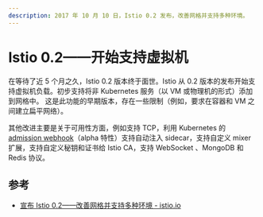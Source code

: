 ```yaml
---
description: 2017 年 10 月 10 日，Istio 0.2 发布，改善网格并支持多种环境。
---
```


# Istio 0.2——开始支持虚拟机

在等待了近 5 个月之久，Istio 0.2 版本终于面世。Istio 从 0.2 版本的发布开始支持虚拟机负载。初步支持将非 Kubernetes 服务（以 VM 或物理机的形式）添加到网格中。 这是此功能的早期版本，存在一些限制（例如，要求在容器和 VM 之间建立扁平网络）。

其他改进主要是关于可用性方面，例如支持 TCP，利用 Kubernetes 的 [admission webhook](https://kubernetes.io/docs/reference/access-authn-authz/extensible-admission-controllers/)（alpha 特性）支持自动注入 sidecar，支持自定义 mixer 扩展，支持自定义秘钥和证书给 Istio CA，支持 WebSocket 、MongoDB 和 Redis 协议。

## 参考

- [宣布 Istio 0.2——改善网格并支持多种环境 - istio.io](https://istio.io/latest/zh/news/releases/0.x/announcing-0.2)